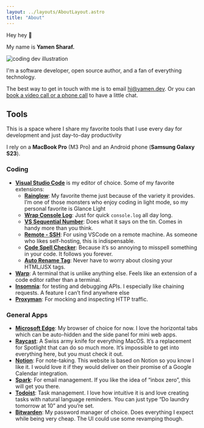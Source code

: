 ```yaml
---
layout: ../layouts/AboutLayout.astro
title: "About"
---
```


<div class="flex">
<div>
Hey hey 👋

My name is **Yamen Sharaf.**

</div>
<div class="w-56 ml-auto">
  <img src="/assets/me.jpg" class="sm:w-1/2 mx-auto" alt="coding dev illustration">
</div>

</div>

I'm a software developer, open source author, and a fan of everything technology.

The best way to get in touch with me is to email [hi@yamen.dev](mailto:hi@yamen.dev). Or you can [book a video call or a phone call](https://calendly.com/yamensharaf/30-minute-call) to have a little chat.

## Tools

This is a space where I share my favorite tools that I use every day for development and just day-to-day productivity

I rely on a **MacBook Pro** (M3 Pro) and an Android phone (**Samsung Galaxy S23**).

### Coding

- [**Visual Studio Code**](https://code.visualstudio.com/) is my editor of choice. Some of my favorite extensions:
  - [**Rainglow**](https://marketplace.visualstudio.com/items?itemName=daylerees.rainglow): My favorite theme just because of the variety it provides. I’m one of those monsters who enjoy coding in light mode, so my personal favorite is Glance Light
  - [**Wrap Console Log**](https://marketplace.visualstudio.com/items?itemName=midnightsyntax.vscode-wrap-console-log): Just for quick `console.log` all day long.
  - [**VS Sequential Number**](https://marketplace.visualstudio.com/items?itemName=neptunedesign.vs-sequential-number): Does what it says on the tin. Comes in handy more than you think.
  - [**Remote - SSH**](https://marketplace.visualstudio.com/items?itemName=ms-vscode-remote.remote-ssh): For using VSCode on a remote machine. As someone who likes self-hosting, this is indispensable.
  - [**Code Spell Checker**](https://marketplace.visualstudio.com/items?itemName=streetsidesoftware.code-spell-checker): Because it’s so annoying to misspell something in your code. It follows you forever.
  - [**Auto Rename Tag**](https://marketplace.visualstudio.com/items?itemName=formulahendry.auto-rename-tag): Never have to worry about closing your HTML/JSX tags.
- [**Warp**](https://www.warp.dev/): A terminal that is unlike anything else. Feels like an extension of a code editor rather than a terminal.
- [**Insomnia**](https://insomnia.rest/): for testing and debugging APIs. I especially like chaining requests. A feature I can’t find anywhere else
- [**Proxyman**](https://proxyman.io/): For mocking and inspecting HTTP traffic.

### General Apps

- [**Microsoft Edge**](https://www.microsoft.com/en-us/edge): My browser of choice for now. I love the horizontal tabs which can be auto-hidden and the side panel for mini web apps.
- [**Raycast**](https://www.raycast.com/): A Swiss army knife for everything MacOS. It’s a replacement for Spotlight that can do so much more. It’s impossible to get into everything here, but you must check it out.
- [**Notion**](https://www.notion.so/): For note-taking. This website is based on Notion so you know I like it. I would love it if they would deliver on their promise of a Google Calendar integration.
- [**Spark**](https://sparkmailapp.com/): For email management. If you like the idea of “inbox zero”, this will get you there.
- [**Todoist**](https://todoist.com/): Task management. I love how intuitive it is and love creating tasks with natural language reminders. You can just type “Do laundry tomorrow at 10” and you’re set.
- [**Bitwarden**](https://bitwarden.com/): My password manager of choice. Does everything I expect while being very cheap. The UI could use some revamping though.
